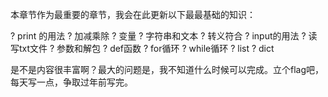 本章节作为最重要的章节，我会在此更新以下最最基础的知识：

? print 的用法
? 加减乘除
? 变量
? 字符串和文本
? 转义符合
? input的用法
? 读写txt文件
? 参数和解包
? def函数
? for循环
? while循环
? list
? dict

是不是内容很丰富啊？最大的问题是，我不知道什么时候可以完成。立个flag吧，每天写一点，争取过年前写完。